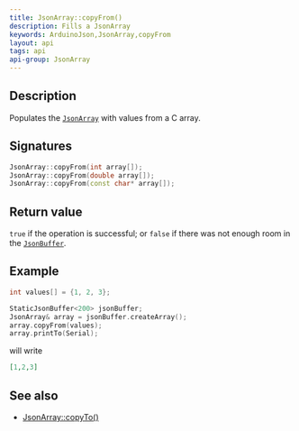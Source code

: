 ```yaml
---
title: JsonArray::copyFrom()
description: Fills a JsonArray
keywords: ArduinoJson,JsonArray,copyFrom
layout: api
tags: api
api-group: JsonArray
---
```


## Description

Populates the [`JsonArray`]({{site.baseurl}}/api/jsonarray/) with values from a C array.

## Signatures

```c++
JsonArray::copyFrom(int array[]);
JsonArray::copyFrom(double array[]);
JsonArray::copyFrom(const char* array[]);
```

## Return value

`true` if the operation is successful; or `false` if there was not enough room in the [`JsonBuffer`]({{site.baseurl}}/api/jsonbuffer/).

## Example

```c++
int values[] = {1, 2, 3};

StaticJsonBuffer<200> jsonBuffer;
JsonArray& array = jsonBuffer.createArray();
array.copyFrom(values);
array.printTo(Serial);
```

will write

```json
[1,2,3]
```

## See also

* [JsonArray::copyTo()]({{site.baseurl}}/api/jsonarray/copyto/)